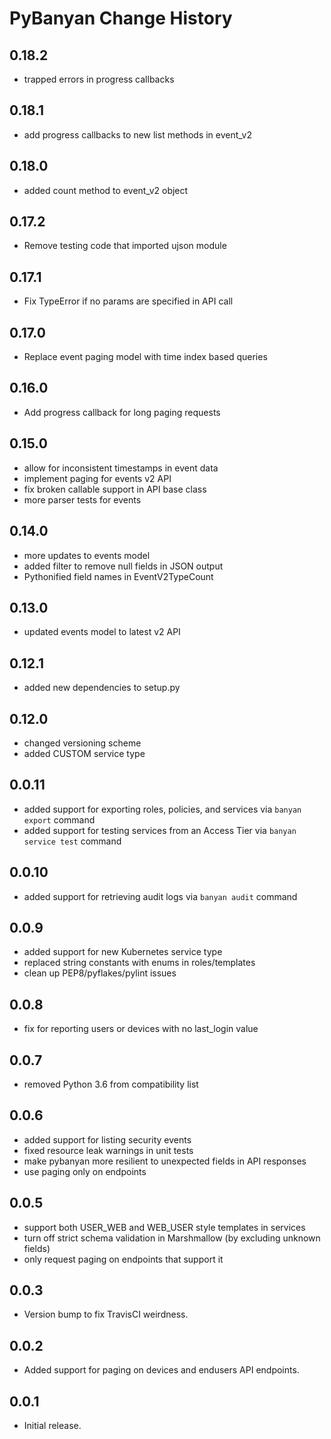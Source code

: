 # PyBanyan Change History

## 0.18.2
 * trapped errors in progress callbacks

## 0.18.1
 * add progress callbacks to new list methods in event_v2

## 0.18.0 
 * added count method to event_v2 object
 
## 0.17.2
 * Remove testing code that imported ujson module

## 0.17.1
 * Fix TypeError if no params are specified in API call

## 0.17.0
 * Replace event paging model with time index based queries
 
## 0.16.0
 * Add progress callback for long paging requests

## 0.15.0
 * allow for inconsistent timestamps in event data
 * implement paging for events v2 API
 * fix broken callable support in API base class
 * more parser tests for events

## 0.14.0
 * more updates to events model 
 * added filter to remove null fields in JSON output
 * Pythonified field names in EventV2TypeCount

## 0.13.0
 * updated events model to latest v2 API

## 0.12.1
 * added new dependencies to setup.py

## 0.12.0
 * changed versioning scheme
 * added CUSTOM service type

## 0.0.11
 * added support for exporting roles, policies, and services via `banyan export` command
 * added support for testing services from an Access Tier via `banyan service test` command

## 0.0.10
 * added support for retrieving audit logs via `banyan audit` command

## 0.0.9
 * added support for new Kubernetes service type
 * replaced string constants with enums in roles/templates
 * clean up PEP8/pyflakes/pylint issues

## 0.0.8
 * fix for reporting users or devices with no last_login value

## 0.0.7
 * removed Python 3.6 from compatibility list

## 0.0.6
 * added support for listing security events
 * fixed resource leak warnings in unit tests
 * make pybanyan more resilient to unexpected fields in API responses
 * use paging only on endpoints 
 
## 0.0.5
 * support both USER_WEB and WEB_USER style templates in services
 * turn off strict schema validation in Marshmallow (by excluding unknown fields)
 * only request paging on endpoints that support it

## 0.0.3

 * Version bump to fix TravisCI weirdness.

## 0.0.2

 * Added support for paging on devices and endusers API endpoints.

## 0.0.1

 * Initial release.
